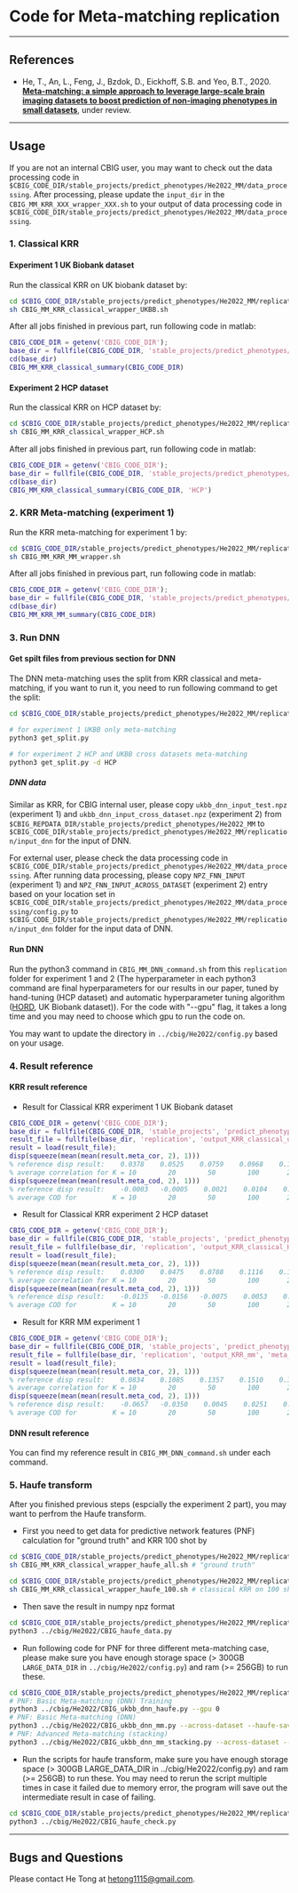 # Code for Meta-matching replication

----

## References
+ He, T., An, L., Feng, J., Bzdok, D., Eickhoff, S.B. and Yeo, B.T., 2020. [**Meta-matching: a simple approach to leverage large-scale brain imaging datasets to boost prediction of non-imaging phenotypes in small datasets**](https://doi.org/10.1101/2020.08.10.245373), under review.

----

## Usage

If you are not an internal CBIG user, you may want to check out the data processing code in `$CBIG_CODE_DIR/stable_projects/predict_phenotypes/He2022_MM/data_processing`. After processing, please update the `input_dir` in the `CBIG_MM_KRR_XXX_wrapper_XXX.sh` to your output of data processing code in `$CBIG_CODE_DIR/stable_projects/predict_phenotypes/He2022_MM/data_processing`.

### 1. Classical KRR
#### Experiment 1 UK Biobank dataset
Run the classical KRR on UK biobank dataset by:
```bash
cd $CBIG_CODE_DIR/stable_projects/predict_phenotypes/He2022_MM/replication
sh CBIG_MM_KRR_classical_wrapper_UKBB.sh
```

After all jobs finished in previous part, run following code in matlab:
```matlab
CBIG_CODE_DIR = getenv('CBIG_CODE_DIR');
base_dir = fullfile(CBIG_CODE_DIR, 'stable_projects/predict_phenotypes/He2022_MM/replication');
cd(base_dir)
CBIG_MM_KRR_classical_summary(CBIG_CODE_DIR)
```

#### Experiment 2 HCP dataset
Run the classical KRR on HCP dataset by:
```bash
cd $CBIG_CODE_DIR/stable_projects/predict_phenotypes/He2022_MM/replication
sh CBIG_MM_KRR_classical_wrapper_HCP.sh
```

After all jobs finished in previous part, run following code in matlab:
```matlab
CBIG_CODE_DIR = getenv('CBIG_CODE_DIR');
base_dir = fullfile(CBIG_CODE_DIR, 'stable_projects/predict_phenotypes/He2022_MM/replication');
cd(base_dir)
CBIG_MM_KRR_classical_summary(CBIG_CODE_DIR, 'HCP')
```

### 2. KRR Meta-matching (experiment 1)
Run the KRR meta-matching for experiment 1 by:
```bash
cd $CBIG_CODE_DIR/stable_projects/predict_phenotypes/He2022_MM/replication
sh CBIG_MM_KRR_MM_wrapper.sh
```

After all jobs finished in previous part, run following code in matlab:
```matlab
CBIG_CODE_DIR = getenv('CBIG_CODE_DIR');
base_dir = fullfile(CBIG_CODE_DIR, 'stable_projects/predict_phenotypes/He2022_MM/replication');
cd(base_dir)
CBIG_MM_KRR_MM_summary(CBIG_CODE_DIR)
```

### 3. Run DNN

#### Get spilt files from previous section for DNN
The DNN meta-matching uses the split from KRR classical and meta-matching, if you want to run it, you need to run following command to get the split:
```bash
cd $CBIG_CODE_DIR/stable_projects/predict_phenotypes/He2022_MM/replication

# for experiment 1 UKBB only meta-matching
python3 get_split.py

# for experiment 2 HCP and UKBB cross datasets meta-matching
python3 get_split.py -d HCP
```

##### DNN data
Similar as KRR, for CBIG internal user, please copy `ukbb_dnn_input_test.npz` (experiment 1) and `ukbb_dnn_input_cross_dataset.npz` (experiment 2) from `$CBIG_REPDATA_DIR/stable_projects/predict_phenotypes/He2022_MM` to `$CBIG_CODE_DIR/stable_projects/predict_phenotypes/He2022_MM/replication/input_dnn` for the input of DNN. 

For external user, please check the data processing code in `$CBIG_CODE_DIR/stable_projects/predict_phenotypes/He2022_MM/data_processing`. After running data processing, please copy `NPZ_FNN_INPUT` (experiment 1) and `NPZ_FNN_INPUT_ACROSS_DATASET` (experiment 2) entry based on your location set in `$CBIG_CODE_DIR/stable_projects/predict_phenotypes/He2022_MM/data_processing/config.py` to `$CBIG_CODE_DIR/stable_projects/predict_phenotypes/He2022_MM/replication/input_dnn` folder for the input data of DNN.

#### Run DNN
Run the python3 command in `CBIG_MM_DNN_command.sh` from this `replication` folder for experiment 1 and 2 (The hyperparameter in each python3 command are final hyperparameters for our results in our paper, tuned by hand-tuning (HCP dataset) and automatic hyperparameter tuning algorithm ([HORD](https://github.com/ilija139/HORD), UK Biobank dataset)). For the code with "--gpu" flag, it takes a long time and you may need to choose which gpu to run the code on.

You may want to update the directory in `../cbig/He2022/config.py` based on your usage.

### 4. Result reference

#### KRR result reference
* Result for Classical KRR experiment 1 UK Biobank dataset
```matlab
CBIG_CODE_DIR = getenv('CBIG_CODE_DIR');
base_dir = fullfile(CBIG_CODE_DIR, 'stable_projects', 'predict_phenotypes', 'He2022_MM');
result_file = fullfile(base_dir, 'replication', 'output_KRR_classical_ukbb', 'final_result', 'krr_classical_res_test.mat');
result = load(result_file);
disp(squeeze(mean(mean(result.meta_cor, 2), 1)))
% reference disp result:    0.0378    0.0525    0.0759    0.0968    0.1205
% average correlation for K = 10        20        50        100       200
disp(squeeze(mean(mean(result.meta_cod, 2), 1)))
% reference disp result:    -0.0003   -0.0005    0.0021    0.0104    0.0231
% average COD for         K = 10        20        50        100       200
```

* Result for Classical KRR experiment 2 HCP dataset
```matlab
CBIG_CODE_DIR = getenv('CBIG_CODE_DIR');
base_dir = fullfile(CBIG_CODE_DIR, 'stable_projects', 'predict_phenotypes', 'He2022_MM');
result_file = fullfile(base_dir, 'replication', 'output_KRR_classical_HCP', 'final_result', 'krr_classical_res_diff_roi.mat');
result = load(result_file);
disp(squeeze(mean(mean(result.meta_cor, 2), 1)))
% reference disp result:    0.0300    0.0475    0.0788    0.1116    0.1562
% average correlation for K = 10        20        50        100       200
disp(squeeze(mean(mean(result.meta_cod, 2), 1)))
% reference disp result:    -0.0135   -0.0156   -0.0075    0.0053    0.0260
% average COD for         K = 10        20        50        100       200
```

* Result for KRR MM experiment 1
```matlab
CBIG_CODE_DIR = getenv('CBIG_CODE_DIR');
base_dir = fullfile(CBIG_CODE_DIR, 'stable_projects', 'predict_phenotypes', 'He2022_MM');
result_file = fullfile(base_dir, 'replication', 'output_KRR_mm', 'meta_result', 'meta_res_test.mat');
result = load(result_file);
disp(squeeze(mean(mean(result.meta_cor, 2), 1)))
% reference disp result:    0.0834    0.1085    0.1357    0.1510    0.1641
% average correlation for K = 10        20        50        100       200
disp(squeeze(mean(mean(result.meta_cod, 2), 1)))
% reference disp result:    -0.0657   -0.0350    0.0045    0.0251    0.0387
% average COD for         K = 10        20        50        100       200
```

#### DNN result reference
You can find my reference result in `CBIG_MM_DNN_command.sh` under each command.

### 5. Haufe transform
After you finished previous steps (espcially the experiment 2 part), you may want to perfrom the Haufe transform.
* First you need to get data for predictive network features (PNF) calculation for "ground truth" and KRR 100 shot by
```bash
cd $CBIG_CODE_DIR/stable_projects/predict_phenotypes/He2022_MM/replication
sh CBIG_MM_KRR_classical_wrapper_haufe_all.sh # "ground truth"

cd $CBIG_CODE_DIR/stable_projects/predict_phenotypes/He2022_MM/replication
sh CBIG_MM_KRR_classical_wrapper_haufe_100.sh # classical KRR on 100 shot
```

* Then save the result in numpy npz format
```bash
cd $CBIG_CODE_DIR/stable_projects/predict_phenotypes/He2022_MM/replication
python3 ../cbig/He2022/CBIG_haufe_data.py
```

* Run following code for PNF for three different meta-matching case, please make sure you have enough storage space (> 300GB `LARGE_DATA_DIR` in `../cbig/He2022/config.py`) and ram (>= 256GB) to run these.
```bash
cd $CBIG_CODE_DIR/stable_projects/predict_phenotypes/He2022_MM/replication
# PNF: Basic Meta-matching (DNN) Training
python3 ../cbig/He2022/CBIG_ukbb_dnn_haufe.py --gpu 0
# PNF: Basic Meta-matching (DNN)
python3 ../cbig/He2022/CBIG_ukbb_dnn_mm.py --across-dataset --haufe-save
# PNF: Advanced Meta-matching (stacking)
python3 ../cbig/He2022/CBIG_ukbb_dnn_mm_stacking.py --across-dataset --haufe-save
```

* Run the scripts for haufe transform, make sure you have enough storage space (> 300GB LARGE_DATA_DIR in ../cbig/He2022/config.py) and ram (>= 256GB) to run these. You may need to rerun the script multiple times in case it failed due to memory error, the program will save out the intermediate result in case of failing.
```bash
cd $CBIG_CODE_DIR/stable_projects/predict_phenotypes/He2022_MM/replication
python3 ../cbig/He2022/CBIG_haufe_check.py
```

----

## Bugs and Questions
Please contact He Tong at hetong1115@gmail.com.
